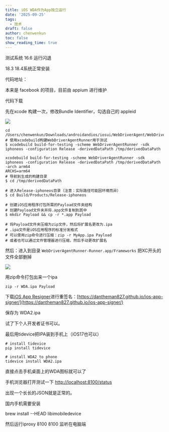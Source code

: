 ```yaml
---
title: iOS WDA作为App独立运行
date: '2025-09-25'
tags:
  - 技术
draft: false
author: chenwenkun
toc: false
show_reading_time: true
---
```

测试系统 16.6 运行闪退

18.3 18.4系统正常安装

代码地址：

本来是 facebook 的项目，目前由 appium 进行维护

代码下载

先在xcode 构建一次，修改Bundle Identifier，勾选自己的 appleid

![](https://prod-files-secure.s3.us-west-2.amazonaws.com/c205fb54-92b2-4987-8be3-972b67d27acc/cb756a73-27bc-4b0d-951a-858df3344b59/image.png?X-Amz-Algorithm=AWS4-HMAC-SHA256&X-Amz-Content-Sha256=UNSIGNED-PAYLOAD&X-Amz-Credential=ASIAZI2LB466VMCTQREJ%2F20251010%2Fus-west-2%2Fs3%2Faws4_request&X-Amz-Date=20251010T061631Z&X-Amz-Expires=3600&X-Amz-Security-Token=IQoJb3JpZ2luX2VjEE4aCXVzLXdlc3QtMiJIMEYCIQDdWjirA8YIteI3GzePMQvh7nD97eW5P7sgIY0FGai3ogIhAIJtwRcJ9z%2BgvG%2BmtTioUekKy%2Fa8snqD5G6PVtsuVVaHKogECOf%2F%2F%2F%2F%2F%2F%2F%2F%2F%2FwEQABoMNjM3NDIzMTgzODA1IgyrB3sbMlc6JQJsYAcq3APUhDbQNmmcygsIrLllBeB86elpWajQB64f6TquN4iAGefnA73dRFFbjgRLglz3K9cmC93MBBBkRFzjzbPevxOrpdtUAmJk4dG6bqFuQ71KOQBxCf6ntEaCJARxwS%2BbMnnhLnc86ST6PkiMZNPVyNujF%2FOYqGht%2B0tOOcPFNC0KVGe1BxnNqnpx3vfd8D%2FzMWsF6HOCR5bdiOUCUnqhu4Tuy2a67tadAaCXlvt14N3aR6AhYvpBGSwPgCfzrKuNagYou2rwXtsmX7S9TYuxY8IVW%2B0SwehwwZsy93WqDR%2FfNeWNctktchc8nNelzVhSh31HBv1XC5STJChVG7TveRr5Z1k895U5Li1xnqfSqldsX9Q23PwW0iuQCvmtaCBXzsQ5fIWG1lNvhpCgKvIwJ%2BevxsdPrVHINyco58wgivQewcH8ll3UmepCN3Pa%2BFWzvo6vGmTbcXYNiBhR45Mg6Gs4Yh1%2BhdJK1brTq4vDzLGScd9mCx0HRecUp6HuIvhf2iET18pz1WW1YccSAtLJu8sTPZxsgXZDsE4rAoI%2FmYyCIlIjfpHDU8LheYcdnYnzIbeT1oEDjy7GE6LWwJG8jm4NwAbqnDQauKqIdL1H%2FJAJbjWVbWKBRVuKyxBSFDDds6LHBjqkAWJOzjS%2BchSH4X6MTfsslvi6EU8HeU941o82S7ZhG2FTsj034J6w87PGXSBPe0epqblDwLbNde5q3dsQVyciXFSliK3mVrQSYbYQhs9JnYH7UE3OSHVe1MFjv9iOs%2B1jjqtIYzU03QO6l%2FqjStt9QHu4PmaBKx1rZU3Cv37jjHMSXw0MhteLTPfYCf0NI4IMeDE0fDsSN89zanDu8k9lfEKe95S5&X-Amz-Signature=8af2ae502bb487d87085b739de15c9070a45850154de3efd497152a88f97961c&X-Amz-SignedHeaders=host&x-amz-checksum-mode=ENABLED&x-id=GetObject)

```shell
cd /Users/chenwenkun/Downloads/androidandios/iosui/WebDriverAgent/WebDriverAgent
# 使用xcodebuild构建WebDriverAgentRunner用于测试
$ xcodebuild build-for-testing -scheme WebDriverAgentRunner -sdk iphoneos -configuration Release -derivedDataPath /tmp/derivedDataPath

xcodebuild build-for-testing -scheme WebDriverAgentRunner -sdk iphoneos -configuration Release -derivedDataPath /tmp/derivedDataPath -arch arm64
ARCHS=arm64
# 导航到生成的构建目录
$ cd /tmp/derivedDataPath

# 进入Release-iphoneos目录（注意：实际路径可能因环境而异）
$ cd Build/Products/Release-iphoneos

# 创建iOS应用程序打包所需的Payload文件夹结构
# 创建Payload文件夹并将.app文件复制到其中
$ mkdir Payload && cp -r *.app Payload

# 将Payload文件夹压缩为zip文件，然后将扩展名更改为.ipa
# .ipa文件是iOS应用程序的标准分发格式
# 可以使用zip命令进行压缩：zip -r MyApp.ipa Payload
# 或者也可以通过文件管理器进行压缩，然后手动更改扩展名
```

然后：进入到目录 `WebDriverAgentRunner-Runner.app/Frameworks` 把XC开头的文件全部删掉

![](https://prod-files-secure.s3.us-west-2.amazonaws.com/c205fb54-92b2-4987-8be3-972b67d27acc/358b8d2b-1bfe-4fb9-beb5-83e1de5f201e/image.png?X-Amz-Algorithm=AWS4-HMAC-SHA256&X-Amz-Content-Sha256=UNSIGNED-PAYLOAD&X-Amz-Credential=ASIAZI2LB466VMCTQREJ%2F20251010%2Fus-west-2%2Fs3%2Faws4_request&X-Amz-Date=20251010T061631Z&X-Amz-Expires=3600&X-Amz-Security-Token=IQoJb3JpZ2luX2VjEE4aCXVzLXdlc3QtMiJIMEYCIQDdWjirA8YIteI3GzePMQvh7nD97eW5P7sgIY0FGai3ogIhAIJtwRcJ9z%2BgvG%2BmtTioUekKy%2Fa8snqD5G6PVtsuVVaHKogECOf%2F%2F%2F%2F%2F%2F%2F%2F%2F%2FwEQABoMNjM3NDIzMTgzODA1IgyrB3sbMlc6JQJsYAcq3APUhDbQNmmcygsIrLllBeB86elpWajQB64f6TquN4iAGefnA73dRFFbjgRLglz3K9cmC93MBBBkRFzjzbPevxOrpdtUAmJk4dG6bqFuQ71KOQBxCf6ntEaCJARxwS%2BbMnnhLnc86ST6PkiMZNPVyNujF%2FOYqGht%2B0tOOcPFNC0KVGe1BxnNqnpx3vfd8D%2FzMWsF6HOCR5bdiOUCUnqhu4Tuy2a67tadAaCXlvt14N3aR6AhYvpBGSwPgCfzrKuNagYou2rwXtsmX7S9TYuxY8IVW%2B0SwehwwZsy93WqDR%2FfNeWNctktchc8nNelzVhSh31HBv1XC5STJChVG7TveRr5Z1k895U5Li1xnqfSqldsX9Q23PwW0iuQCvmtaCBXzsQ5fIWG1lNvhpCgKvIwJ%2BevxsdPrVHINyco58wgivQewcH8ll3UmepCN3Pa%2BFWzvo6vGmTbcXYNiBhR45Mg6Gs4Yh1%2BhdJK1brTq4vDzLGScd9mCx0HRecUp6HuIvhf2iET18pz1WW1YccSAtLJu8sTPZxsgXZDsE4rAoI%2FmYyCIlIjfpHDU8LheYcdnYnzIbeT1oEDjy7GE6LWwJG8jm4NwAbqnDQauKqIdL1H%2FJAJbjWVbWKBRVuKyxBSFDDds6LHBjqkAWJOzjS%2BchSH4X6MTfsslvi6EU8HeU941o82S7ZhG2FTsj034J6w87PGXSBPe0epqblDwLbNde5q3dsQVyciXFSliK3mVrQSYbYQhs9JnYH7UE3OSHVe1MFjv9iOs%2B1jjqtIYzU03QO6l%2FqjStt9QHu4PmaBKx1rZU3Cv37jjHMSXw0MhteLTPfYCf0NI4IMeDE0fDsSN89zanDu8k9lfEKe95S5&X-Amz-Signature=62cd7c4d93e52a305a625f2de40ee2c9bab3329644b04c681f1e37de28cd0f43&X-Amz-SignedHeaders=host&x-amz-checksum-mode=ENABLED&x-id=GetObject)

用zip命令打包出来一个ipa

```shell
zip -r WDA.ipa Payload
```

下载[iOS App Resigner](https://zhida.zhihu.com/search?content_id=237756070&content_type=Article&match_order=1&q=iOS%20App%20Resigner&zd_token=eyJhbGciOiJIUzI1NiIsInR5cCI6IkpXVCJ9.eyJpc3MiOiJ6aGlkYV9zZXJ2ZXIiLCJleHAiOjE3NDQzNTQ0ODAsInEiOiJpT1MgQXBwIFJlc2lnbmVyIiwiemhpZGFfc291cmNlIjoiZW50aXR5IiwiY29udGVudF9pZCI6MjM3NzU2MDcwLCJjb250ZW50X3R5cGUiOiJBcnRpY2xlIiwibWF0Y2hfb3JkZXIiOjEsInpkX3Rva2VuIjpudWxsfQ.XGwOKX0ujlvhojSuRT3SlA0sDFnQK-FxDJr60CX6YqU&zhida_source=entity)进行重签名：[https://dantheman827.github.io/ios-app-signer/](https://dantheman827.github.io/ios-app-signer/)

保存为 WDA2.ipa

试了下个人开发者证书可以。

最后用tidevice把IPA装到手机上（iOS17也可以）

```shell
# install tidevice
pip install tidevice

# install WDA2 to phone
tidevice install WDA2.ipa
```

直接点击手机桌面上的WDA图标就可以了

手机浏览器打开测试一下 [http://localhost:8100/status](http://localhost:8100/status)

出现一个长长的JSON就是正常的。

国内手机需要安装

brew install --HEAD libimobiledevice

然后运行iproxy 8100 8100 监听在电脑端
